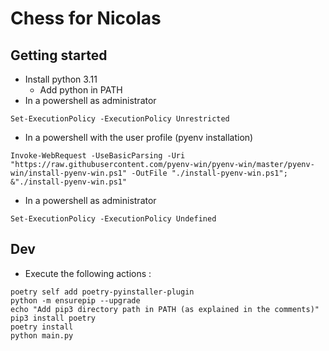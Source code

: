 # Chess for Nicolas

## Getting started

* Install python 3.11
    * Add python in PATH
* In a powershell as administrator

```
Set-ExecutionPolicy -ExecutionPolicy Unrestricted
```

* In a powershell with the user profile  (pyenv installation)

```
Invoke-WebRequest -UseBasicParsing -Uri "https://raw.githubusercontent.com/pyenv-win/pyenv-win/master/pyenv-win/install-pyenv-win.ps1" -OutFile "./install-pyenv-win.ps1"; &"./install-pyenv-win.ps1"
```

* In a powershell as administrator
```
Set-ExecutionPolicy -ExecutionPolicy Undefined
```

## Dev

* Execute the following actions :

```
poetry self add poetry-pyinstaller-plugin
python -m ensurepip --upgrade
echo "Add pip3 directory path in PATH (as explained in the comments)"
pip3 install poetry
poetry install
python main.py
```